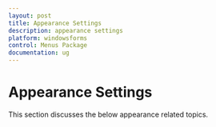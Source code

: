 ```yaml
---
layout: post
title: Appearance Settings
description: appearance settings
platform: windowsforms
control: Menus Package 
documentation: ug
---
```

# Appearance Settings

This section discusses the below appearance related topics.
